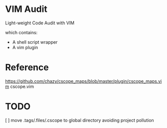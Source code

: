 # VIM Audit

Light-weight Code Audit with VIM

which contains:

- A shell script wrapper
- A vim plugin

# Reference

https://github.com/chazy/cscope_maps/blob/master/plugin/cscope_maps.vim
cscope.vim

# TODO

[ ] move .tags/.files/.cscope to global directory avoiding project pollution
